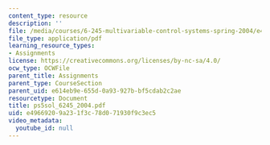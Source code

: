 ```yaml
---
content_type: resource
description: ''
file: /media/courses/6-245-multivariable-control-systems-spring-2004/e49669209a231f3c78d071930f9c3ec5_ps5sol_6245_2004.pdf
file_type: application/pdf
learning_resource_types:
- Assignments
license: https://creativecommons.org/licenses/by-nc-sa/4.0/
ocw_type: OCWFile
parent_title: Assignments
parent_type: CourseSection
parent_uid: e614eb9e-655d-0a93-927b-bf5cdab2c2ae
resourcetype: Document
title: ps5sol_6245_2004.pdf
uid: e4966920-9a23-1f3c-78d0-71930f9c3ec5
video_metadata:
  youtube_id: null
---
```

